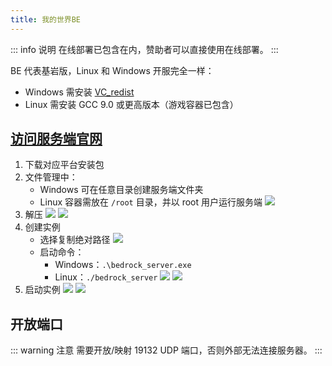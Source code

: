 ```yaml
---
title: 我的世界BE
---
```


::: info 说明
在线部署已包含在内，赞助者可以直接使用在线部署。
:::

<AutoCatalog />

BE 代表基岩版，Linux 和 Windows 开服完全一样：
- Windows 需安装 [VC_redist](http://langlangy.server.xiaozhuhouses.asia:8081/#s/_yfcruRQ)
- Linux 需安装 GCC 9.0 或更高版本（游戏容器已包含）

## [访问服务端官网](https://www.minecraft.net/zh-hans/download/server/bedrock)

1. 下载对应平台安装包
2. 文件管理中：
   - Windows 可在任意目录创建服务端文件夹
   - Linux 容器需放在 `/root` 目录，并以 root 用户运行服务端
   ![](https://images.server.xiaozhuhouses.asia:3000/i/2025/07/25/j6ad30.png)
3. 解压
   ![](https://images.server.xiaozhuhouses.asia:3000/i/2025/07/25/juny6w.png)
   ![](https://images.server.xiaozhuhouses.asia:3000/i/2025/07/25/jv5e3e.png)
4. 创建实例
   - 选择复制绝对路径
   ![](https://images.server.xiaozhuhouses.asia:3000/i/2025/07/25/jvsg2p.png)
   - 启动命令：
     - Windows：`.\bedrock_server.exe`
     - Linux：`./bedrock_server`
   ![](https://images.server.xiaozhuhouses.asia:3000/i/2025/07/25/jx1ilq.png)
   ![](https://images.server.xiaozhuhouses.asia:3000/i/2025/07/25/jy5cj2.png)
5. 启动实例
   ![](https://images.server.xiaozhuhouses.asia:3000/i/2025/07/25/jybtie.png)
   ![](https://images.server.xiaozhuhouses.asia:3000/i/2025/07/25/jyomt3.png)

## 开放端口
::: warning 注意
需要开放/映射 19132 UDP 端口，否则外部无法连接服务器。
:::

